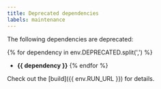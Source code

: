 ```yaml
---
title: Deprecated dependencies
labels: maintenance
---
```

The following dependencies are deprecated:

{% for dependency in env.DEPRECATED.split(',') %}
  - **{{ dependency }}**
{% endfor %}

Check out the [build]({{ env.RUN_URL }}) for details.